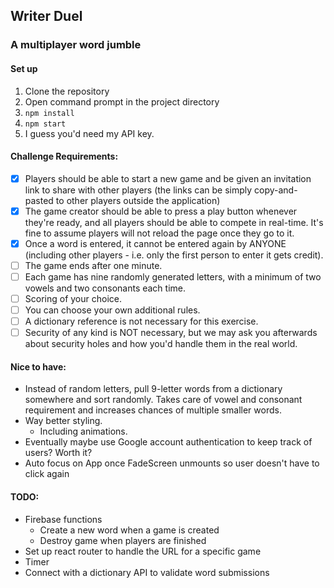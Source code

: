 ## Writer Duel
### A multiplayer word jumble
#### Set up
1. Clone the repository
2. Open command prompt in the project directory
3. `npm install`
4. `npm start`
5. I guess you'd need my API key.
#### Challenge Requirements:
- [x] Players should be able to start a new game and be given an invitation link to share with other players (the links can be simply copy-and-pasted to other players outside the application)
- [x] The game creator should be able to press a play button whenever they're ready, and all players should be able to compete in real-time. It's fine to assume players will not reload the page once they go to it.
- [x] Once a word is entered, it cannot be entered again by ANYONE (including other players - i.e. only the first person to enter it gets credit).
- [ ] The game ends after one minute.
- [ ] Each game has nine randomly generated letters, with a minimum of two vowels and two consonants each time.
- [ ] Scoring of your choice.
- [ ] You can choose your own additional rules.
- [ ] A dictionary reference is not necessary for this exercise.
- [ ] Security of any kind is NOT necessary, but we may ask you afterwards about security holes and how you'd handle them in the real world.

#### Nice to have:
* Instead of random letters, pull 9-letter words from a dictionary somewhere and sort randomly. Takes care of vowel and consonant requirement and increases chances of multiple smaller words.
* Way better styling.
  * Including animations.
* Eventually maybe use Google account authentication to keep track of users? Worth it?
* Auto focus on App once FadeScreen unmounts so user doesn't have to click again

#### TODO:
* Firebase functions
  * Create a new word when a game is created
  * Destroy game when players are finished
* Set up react router to handle the URL for a specific game
* Timer
* Connect with a dictionary API to validate word submissions
